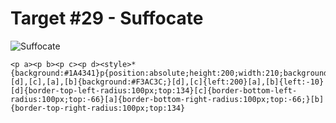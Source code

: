 # Target #29 - Suffocate

![Suffocate](https://cssbattle.dev/targets/29.png)

```
<p a><p b><p c><p d><style>*{background:#1A4341}p{position:absolute;height:200;width:210;background:#F3AC3C}[d],[c],[a],[b]{background:#F3AC3C;}[d],[c]{left:200}[a],[b]{left:-10}[d]{border-top-left-radius:100px;top:134}[c]{border-bottom-left-radius:100px;top:-66}[a]{border-bottom-right-radius:100px;top:-66;}[b]{border-top-right-radius:100px;top:134}
```
